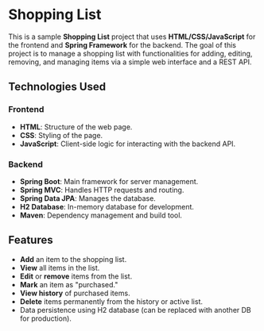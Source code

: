 # Shopping List

This is a sample **Shopping List** project that uses **HTML/CSS/JavaScript** for the frontend and **Spring Framework** for the backend. The goal of this project is to manage a shopping list with functionalities for adding, editing, removing, and managing items via a simple web interface and a REST API.

## Technologies Used

### Frontend
- **HTML**: Structure of the web page.
- **CSS**: Styling of the page.
- **JavaScript**: Client-side logic for interacting with the backend API.

### Backend
- **Spring Boot**: Main framework for server management.
- **Spring MVC**: Handles HTTP requests and routing.
- **Spring Data JPA**: Manages the database.
- **H2 Database**: In-memory database for development.
- **Maven**: Dependency management and build tool.

## Features

- **Add** an item to the shopping list.
- **View** all items in the list.
- **Edit** or **remove** items from the list.
- **Mark** an item as "purchased."
- **View history** of purchased items.
- **Delete** items permanently from the history or active list.
- Data persistence using H2 database (can be replaced with another DB for production).